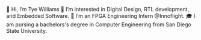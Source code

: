 👋 Hi, I’m Tye Williams
👀 I’m interested in Digital Design, RTL development, and Embedded Software. 
🚀 I’m an FPGA Engineering Intern @Innoflight.
🎓 I am pursing a bachelors's degree in Computer Engineering from San Diego State University. 
